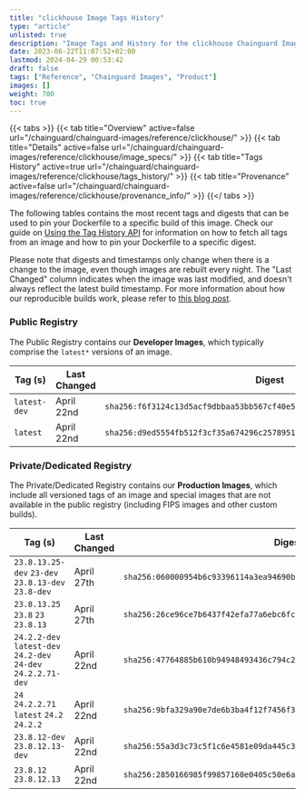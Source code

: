 ```yaml
---
title: "clickhouse Image Tags History"
type: "article"
unlisted: true
description: "Image Tags and History for the clickhouse Chainguard Image"
date: 2023-06-22T11:07:52+02:00
lastmod: 2024-04-29 00:53:42
draft: false
tags: ["Reference", "Chainguard Images", "Product"]
images: []
weight: 700
toc: true
---
```


{{< tabs >}}
{{< tab title="Overview" active=false url="/chainguard/chainguard-images/reference/clickhouse/" >}}
{{< tab title="Details" active=false url="/chainguard/chainguard-images/reference/clickhouse/image_specs/" >}}
{{< tab title="Tags History" active=true url="/chainguard/chainguard-images/reference/clickhouse/tags_history/" >}}
{{< tab title="Provenance" active=false url="/chainguard/chainguard-images/reference/clickhouse/provenance_info/" >}}
{{</ tabs >}}

The following tables contains the most recent tags and digests that can be used to pin your Dockerfile to a specific build of this image. Check our guide on [Using the Tag History API](/chainguard/chainguard-images/using-the-tag-history-api/) for information on how to fetch all tags from an image and how to pin your Dockerfile to a specific digest.

Please note that digests and timestamps only change when there is a change to the image, even though images are rebuilt every night. The "Last Changed" column indicates when the image was last modified, and doesn't always reflect the latest build timestamp. For more information about how our reproducible builds work, please refer to [this blog post](https://www.chainguard.dev/unchained/reproducing-chainguards-reproducible-image-builds).

### Public Registry
The Public Registry contains our **Developer Images**, which typically comprise the `latest*` versions of an image.

| Tag (s)       | Last Changed | Digest                                                                    |
|---------------|--------------|---------------------------------------------------------------------------|
|  `latest-dev` | April 22nd   | `sha256:f6f3124c13d5acf9dbbaa53bb567cf40e52e95168fc9a998b6009d9704f54168` |
|  `latest`     | April 22nd   | `sha256:d9ed5554fb512f3cf35a674296c25789518e226703096bd1f00f770a7d2b0f1a` |


### Private/Dedicated Registry
The Private/Dedicated Registry contains our **Production Images**, which include all versioned tags of an image and special images that are not available in the public registry (including FIPS images and other custom builds).

| Tag (s)                                                        | Last Changed | Digest                                                                    |
|----------------------------------------------------------------|--------------|---------------------------------------------------------------------------|
|  `23.8.13.25-dev` `23-dev` `23.8.13-dev` `23.8-dev`            | April 27th   | `sha256:060000954b6c93396114a3ea94690b74c4ef02e5bf2178a7d3971115a14e4938` |
|  `23.8.13.25` `23.8` `23` `23.8.13`                            | April 27th   | `sha256:26ce96ce7b6437f42efa77a6ebc6fc7080300ee52a498d052655395d61af4983` |
|  `24.2.2-dev` `latest-dev` `24.2-dev` `24-dev` `24.2.2.71-dev` | April 22nd   | `sha256:47764885b610b94948493436c794c26241fd6269febe5ae7ad75831e3b141056` |
|  `24` `24.2.2.71` `latest` `24.2` `24.2.2`                     | April 22nd   | `sha256:9bfa329a90e7de6b3ba4f12f7456f3eddde75d96a2305c1ad63de1f7445bc678` |
|  `23.8.12-dev` `23.8.12.13-dev`                                | April 22nd   | `sha256:55a3d3c73c5f1c6e4581e09da445c36a77fc40dc37b74b39960c16f6597fc107` |
|  `23.8.12` `23.8.12.13`                                        | April 22nd   | `sha256:2850166985f99857160e0405c50e6a44fdff852943248e302209e6b2493293e3` |

